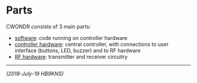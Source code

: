 # Parts

CWONDR consists of 3 main parts:

- [software]( ./Software/ ): code running on controller hardware
- [controller hardware]( ./Hardware-CTRL/ ): central controller, with connections to user interface (buttons, LED, buzzer) and to RF hardware
- [RF hardware]( ./Hardware-RF/ ): transmitter and receiver circuitry

---

_(2018-July-19 HB9KNS)_
